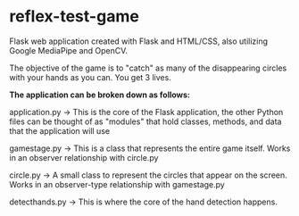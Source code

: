 # reflex-test-game

Flask web application created with Flask and HTML/CSS, also utilizing Google MediaPipe and OpenCV. 

The objective of the game is to "catch" as many of the disappearing circles with your hands as you can. You get 3 lives.

**The application can be broken down as follows:**

application.py -> This is the core of the Flask application, the other Python files can be thought of as "modules" that hold classes, methods, and data that the application will use

gamestage.py -> This is a class that represents the entire game itself. Works in an observer relationship with circle.py

circle.py -> A small class to represent the circles that appear on the screen. Works in an observer-type relationship with gamestage.py

detecthands.py -> This is where the core of the hand detection happens.

